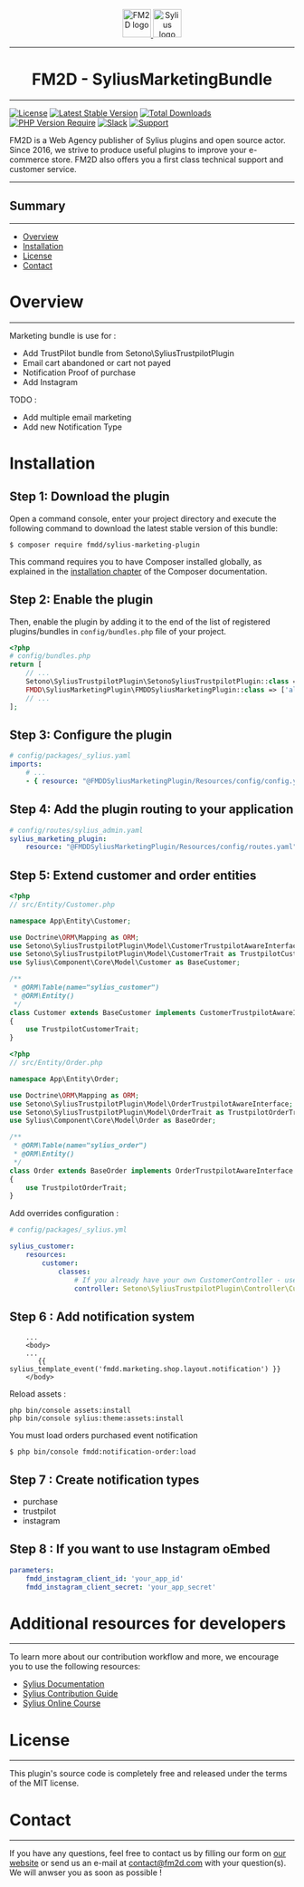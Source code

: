 <p align="center">
    <a href="https://fm2d.com/" target="_blank">
        <img height="50" width="auto" src="https://fm2d.com/fm2d-theme/images/logo.png" alt="FM2D logo" />
        <img height="50" width="auto" src="https://demo.sylius.com/assets/shop/img/logo.png" alt="Sylius logo" />
    </a>
</p>

---
<h1 align="center">FM2D - SyliusMarketingBundle</h1>

---
[![License](http://poser.pugx.org/fmdd/sylius-marketing-plugin/license)](https://packagist.org/packages/fmdd/sylius-marketing-plugin)
[![Latest Stable Version](http://poser.pugx.org/fmdd/sylius-marketing-plugin/v)](https://packagist.org/packages/fmdd/sylius-marketing-plugin)
[![Total Downloads](http://poser.pugx.org/fmdd/sylius-marketing-plugin/downloads)](https://packagist.org/packages/fmdd/sylius-marketing-plugin)
[![PHP Version Require](http://poser.pugx.org/fmdd/sylius-marketing-plugin/require/php)](https://packagist.org/packages/fmdd/sylius-marketing-plugin)
[![Slack](https://img.shields.io/badge/community%20chat-slack-FF1493.svg)](http://sylius-devs.slack.com)
[![Support](https://img.shields.io/badge/support-contact%20author-blue])](https://fm2d.com/contact)

FM2D is a Web Agency publisher of Sylius plugins and open source actor. Since 2016, we strive to produce useful plugins to improve your e-commerce store. FM2D also offers you a first class technical support and customer service.

---

## Summary

---

* [Overview](#overview)
* [Installation](#installation)
* [License](#license)
* [Contact](#contact)

# Overview

---

Marketing bundle is use for :
- Add TrustPilot bundle from Setono\SyliusTrustpilotPlugin
- Email cart abandoned or cart not payed
- Notification Proof of purchase
- Add Instagram

TODO :
- Add multiple email marketing
- Add new Notification Type

# Installation

## Step 1: Download the plugin

Open a command console, enter your project directory and execute the following command to download the latest stable version of this bundle:

```shell
$ composer require fmdd/sylius-marketing-plugin
```

This command requires you to have Composer installed globally, as explained in the [installation chapter](https://getcomposer.org/doc/00-intro.md) of the Composer documentation.

## Step 2: Enable the plugin

Then, enable the plugin by adding it to the end of the list of registered plugins/bundles
in `config/bundles.php` file of your project.

```php
<?php
# config/bundles.php
return [
    // ...
    Setono\SyliusTrustpilotPlugin\SetonoSyliusTrustpilotPlugin::class => ['all' => true],
    FMDD\SyliusMarketingPlugin\FMDDSyliusMarketingPlugin::class => ['all' => true],
    // ...
];
```

## Step 3: Configure the plugin

```yaml
# config/packages/_sylius.yaml
imports:
    # ...
    - { resource: "@FMDDSyliusMarketingPlugin/Resources/config/config.yml" }
```

## Step 4: Add the plugin routing to your application

```yaml
# config/routes/sylius_admin.yaml
sylius_marketing_plugin:
    resource: "@FMDDSyliusMarketingPlugin/Resources/config/routes.yaml"
```

## Step 5: Extend customer and order entities

```php
<?php
// src/Entity/Customer.php

namespace App\Entity\Customer;

use Doctrine\ORM\Mapping as ORM;
use Setono\SyliusTrustpilotPlugin\Model\CustomerTrustpilotAwareInterface;
use Setono\SyliusTrustpilotPlugin\Model\CustomerTrait as TrustpilotCustomerTrait;
use Sylius\Component\Core\Model\Customer as BaseCustomer;

/**
 * @ORM\Table(name="sylius_customer")
 * @ORM\Entity()
 */
class Customer extends BaseCustomer implements CustomerTrustpilotAwareInterface
{
    use TrustpilotCustomerTrait;
}
```

```php
<?php
// src/Entity/Order.php

namespace App\Entity\Order;

use Doctrine\ORM\Mapping as ORM;
use Setono\SyliusTrustpilotPlugin\Model\OrderTrustpilotAwareInterface;
use Setono\SyliusTrustpilotPlugin\Model\OrderTrait as TrustpilotOrderTrait;
use Sylius\Component\Core\Model\Order as BaseOrder;

/**
 * @ORM\Table(name="sylius_order")
 * @ORM\Entity()
 */
class Order extends BaseOrder implements OrderTrustpilotAwareInterface
{
    use TrustpilotOrderTrait;
}
```

Add overrides configuration :

```yaml
# config/packages/_sylius.yml

sylius_customer:
    resources:
        customer:
            classes:
                # If you already have your own CustomerController - use TrustpilotCustomerTrait instead
                controller: Setono\SyliusTrustpilotPlugin\Controller\CustomerController

```

## Step 6 : Add notification system
```twig
    ...
    <body>
    ...
       {{ sylius_template_event('fmdd.marketing.shop.layout.notification') }}
    </body>
```

Reload assets : 

```
php bin/console assets:install
php bin/console sylius:theme:assets:install
```

You must load orders purchased event notification 
```shell script
$ php bin/console fmdd:notification-order:load
```

## Step 7 : Create notification types
- purchase
- trustpilot
- instagram

## Step 8 : If you want to use Instagram oEmbed
```yaml
parameters:
    fmdd_instagram_client_id: 'your_app_id'
    fmdd_instagram_client_secret: 'your_app_secret'
```


# Additional resources for developers

---
To learn more about our contribution workflow and more, we encourage you to use the following resources:
* [Sylius Documentation](https://docs.sylius.com/en/latest/)
* [Sylius Contribution Guide](https://docs.sylius.com/en/latest/contributing/)
* [Sylius Online Course](https://sylius.com/online-course/)

# License

---

This plugin's source code is completely free and released under the terms of the MIT license.

# Contact

---

If you have any questions, feel free to contact us by filling our form on [our website](https://fm2d.com/contact/) or send us an e-mail at [contact@fm2d.com](mailto:contact@fm2d.com) with your question(s). We will anwser you as soon as possible !
